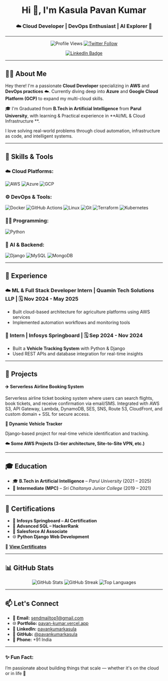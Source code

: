 <h1 align="center">Hi 👋, I'm Kasula Pavan Kumar</h1>
<h3 align="center">☁️ Cloud Developer | DevOps Enthusiast | AI Explorer 🚀</h3>

---

<p align="center">
  <img src="https://komarev.com/ghpvc/?username=pavankumarkasula73&label=Profile%20views&color=0e75b6&style=flat" alt="Profile Views" />
  <a href="https://twitter.com/pavankumarkasu3" target="_blank">
    <img src="https://img.shields.io/twitter/follow/pavankumarkasu3?logo=twitter&style=for-the-badge" alt="Twitter Follow" />
  </a>
</p>

<p align="center">
  <a href="https://linkedin.com/in/pavankumarkasulalinkden" target="_blank">
    <img src="https://img.shields.io/badge/LinkedIn-Connect-blue?style=for-the-badge" alt="LinkedIn Badge" />
  </a>
</p>

---

## 👨‍💻 About Me

Hey there! I'm a passionate **Cloud Developer** specializing in **AWS** and **DevOps practices** ☁️. Currently diving deep into **Azure** and **Google Cloud Platform (GCP)** to expand my multi-cloud skills.

🎓 I'm Graduated from **B.Tech in Artificial Intelligence** from **Parul University**, with learning & Practical experience in **AI/ML & Cloud Infrastructure **.

I love solving real-world problems through cloud automation, infrastructure as code, and intelligent systems.

---

## 🚀 Skills & Tools

### ☁️ Cloud Platforms:
![AWS](https://img.shields.io/badge/AWS-FF9900?style=for-the-badge&logo=amazonaws&logoColor=white)
![Azure](https://img.shields.io/badge/Azure-0078D4?style=for-the-badge&logo=microsoftazure&logoColor=white)
![GCP](https://img.shields.io/badge/GCP-4285F4?style=for-the-badge&logo=googlecloud&logoColor=white)

### ⚙️ DevOps & Tools:
![Docker](https://img.shields.io/badge/Docker-2496ED?style=for-the-badge&logo=docker&logoColor=white)
![GitHub Actions](https://img.shields.io/badge/GitHub%20Actions-2088FF?style=for-the-badge&logo=githubactions&logoColor=white)
![Linux](https://img.shields.io/badge/Linux-FCC624?style=for-the-badge&logo=linux&logoColor=black)
![Git](https://img.shields.io/badge/Git-F05032?style=for-the-badge&logo=git&logoColor=white)
![Terraform](https://img.shields.io/badge/Terraform-623CE4?style=for-the-badge&logo=terraform&logoColor=white)
![Kubernetes](https://img.shields.io/badge/Kubernetes-326CE5?style=for-the-badge&logo=kubernetes&logoColor=white)

### 👨‍💻 Programming:
![Python](https://img.shields.io/badge/Python-3776AB?style=for-the-badge&logo=python&logoColor=white)

### 🧠 AI & Backend:
![Django](https://img.shields.io/badge/Django-092E20?style=for-the-badge&logo=django&logoColor=white)
![MySQL](https://img.shields.io/badge/MySQL-4479A1?style=for-the-badge&logo=mysql&logoColor=white)
![MongoDB](https://img.shields.io/badge/MongoDB-4EA94B?style=for-the-badge&logo=mongodb&logoColor=white)

---

## 💼 Experience

### ☁️ ML & Full Stack Developer Intern | **Quamin Tech Solutions LLP** | 🗓️ Nov 2024 - May 2025  
- Built cloud-based architecture for agriculture platforms using AWS services  
- Implemented automation workflows and monitoring tools  

### 🧠 Intern | **Infosys Springboard** | 🗓️ Sep 2024 - Nov 2024  
- Built a **Vehicle Tracking System** with Python & Django  
- Used REST APIs and database integration for real-time insights   

---

## 🚀 Projects
**✈️ Serverless Airline Booking System**

Serverless airline ticket booking system where users can search flights, book tickets, and receive confirmation via email/SMS. Integrated with AWS S3, API Gateway, Lambda, DynamoDB, SES, SNS, Route 53, CloudFront, and custom domain + SSL for secure access.  

**🚗 Dynamic Vehicle Tracker**

Django-based project for real-time vehicle identification and tracking.

**☁️ Some AWS Projects (3-tier architecture, Site-to-Site VPN, etc.)**

---

## 🎓 Education

- 🎓 **B.Tech in Artificial Intelligence** – *Parul University* (2021 – 2025)  
- 🧮 **Intermediate (MPC)** – *Sri Chaitanya Junior College* (2019 – 2021)

---

## 🏅 Certifications

- 📜 **Infosys Springboard – AI Certification**  
- 🧠 **Advanced SQL – HackerRank**  
- 🤖 **Salesforce AI Associate**  
- 🌐 **Python Django Web Development**  

📁 [**View Certificates**](https://drive.google.com/file/d/1FFVK5nuJVSpeuQo4PdAN8_cXX7kl1fZT/view?usp=sharing)

---

## 📊 GitHub Stats
<p align="center">
   <img src="https://github-readme-stats.vercel.app/api?username=pavankumarkasula73&show_icons=true&theme=radical" alt="GitHub Stats" />
   <img src="https://github-readme-streak-stats.herokuapp.com/?user=pavankumarkasula73&theme=radical" alt="GitHub Streak" />
   <img src="https://github-readme-stats.vercel.app/api/top-langs?username=pavankumarkasula73&layout=compact&theme=radical" alt="Top Languages" />
</p>

---

## 📫 Let's Connect

- 📧 **Email:** [sendmailtop1@gmail.com](mailto:sendmailtop1@gmail.com)  
- 🌐 **Portfolio:** [pavan-kumar.vercel.app](https://pavan-kumar.vercel.app)  
- 🔗 **LinkedIn:** [pavankumarkasula](https://linkedin.com/in/pavankumarkasulalinkden)  
- 🐙 **GitHub:** [@pavankumarkasula](https://github.com/pavankumarkasula73)  
- 📱 **Phone:** +91 India  

---

### ✨ Fun Fact:  
I’m passionate about building things that scale — whether it's on the cloud or in life 🚀
